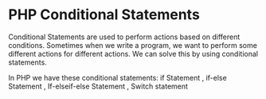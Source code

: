  # PHP Conditional Statements
Conditional Statements are used to perform actions based on different conditions. Sometimes when we write a program, we want to perform some different actions for different actions. We can solve this by using conditional statements. 

In PHP we have these conditional statements:
if Statement ,
if-else Statement ,
If-elseif-else Statement ,
Switch statement
 
